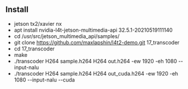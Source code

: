 ## Install

* jetson tx2/xavier nx
* apt install nvidia-l4t-jetson-multimedia-api 32.5.1-20210519111140
* cd /usr/src/jetson_multimedia_api/samples/
* git clone https://github.com/maxlapshin/l4t2-demo.git 17_transcoder
* cd 17_transcoder
* make
* ./transcoder H264 sample.h264 H264 out.h264 -ew 1920 -eh 1080 --input-nalu
* ./transcoder H264 sample.h264 H264 out_cuda.h264 -ew 1920 -eh 1080 --input-nalu --cuda

